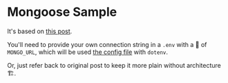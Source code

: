 # Mongoose Sample

It's based on [this post](https://www.mongodb.com/developer/languages/javascript/getting-started-with-mongodb-and-mongoose/).

You'll need to provide your own connection string in a `.env` with a 🔑 of `MONGO_URL`, which will be used [the config file](https://github.com/manavm1990/node-mongo-mongoose-sample/blob/main/app/config.js) with `dotenv`.

Or, just refer back to original post to keep it more plain without architecture 🏗️.
